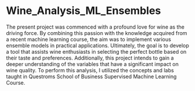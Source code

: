 # Wine_Analysis_ML_Ensembles
The present project was commenced with a profound love for wine as the driving force. By combining this passion with the knowledge acquired from a recent machine learning course, the aim was to implement various ensemble models in practical applications. Ultimately, the goal is to develop a tool that assists wine enthusiasts in selecting the perfect bottle based on their taste and preferences. Additionally, this project intends to gain a deeper understanding of the variables that have a significant impact on wine quality. To perform this analysis, I utilized the concepts and labs taught in Questroms School of Business Supervised Machine Learning Course.

